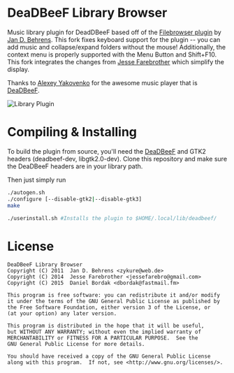 # DeaDBeeF Library Browser

Music library plugin for DeadDBeeF based off of the [Filebrowser plugin](http://sourceforge.net/projects/deadbeef-fb/) by [Jan D. Behrens](mailto:zykure@web.de).
This fork fixes keyboard support for the plugin -- you can add music and collapse/expand folders without the mouse!
Additionally, the context menu is properly supported with the Menu Button and Shift+F10.
This fork integrates the changes from [Jesse Farebrother](https://github.com/JesseFarebro/deadbeef-librarybrowser) which simplify the display.

Thanks to [Alexey Yakovenko](https://github.com/Alexey-Yakovenko) for the awesome music player that is [DeaDBeeF](http://deadbeef.sourceforge.net/).

![Library Plugin](http://i.imgur.com/54KbDQa.png)

# Compiling & Installing

To build the plugin from source, you'll need the [DeaDBeeF](http://deadbeef.sourceforge.net/) and GTK2 headers
  (deadbeef-dev, libgtk2.0-dev). Clone this repository and make sure the DeaDBeeF headers are in your library path.

Then just simply run
``` bash
./autogen.sh
./configure [--disable-gtk2|--disable-gtk3]
make

./userinstall.sh #Installs the plugin to $HOME/.local/lib/deadbeef/
```

# License

    DeaDBeeF Library Browser
    Copyright (C) 2011  Jan D. Behrens <zykure@web.de>
    Copyright (C) 2014  Jesse Farebrother <jessefarebro@gmail.com>
    Copyright (C) 2015  Daniel Bordak <dbordak@fastmail.fm>

    This program is free software: you can redistribute it and/or modify
    it under the terms of the GNU General Public License as published by
    the Free Software Foundation, either version 3 of the License, or
    (at your option) any later version.

    This program is distributed in the hope that it will be useful,
    but WITHOUT ANY WARRANTY; without even the implied warranty of
    MERCHANTABILITY or FITNESS FOR A PARTICULAR PURPOSE.  See the
    GNU General Public License for more details.

    You should have received a copy of the GNU General Public License
    along with this program.  If not, see <http://www.gnu.org/licenses/>.
